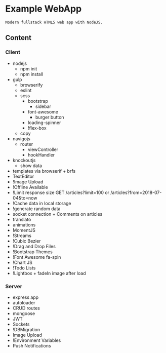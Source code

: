 # Example WebApp

`Modern fullstack HTML5 web app with NodeJS.`

## Content

### Client
* nodejs
    - npm init
    - npm install
* gulp 
    - browserify
    - eslint
    - scss
        - bootstrap
            - sidebar
        - font-awesome
            - burger button
        - loading-spinner
        - !flex-box
    - copy
* navigojs
    - router
        - viewController
        - hookHandler
* knockoutjs
    - show data
* templates via browserif + brfs
* TextEditor
* !Image Upload
* !Offline Available
* !Limit response size GET /articles?limit=100 or /articles?from=2018-07-04&to=now
* !Cache data in local storage
* !generate random data
* socket connection + Comments on articles
* translato
* animations
* MomentJS
* !Streams
* !Cubic Bezier
* !Drag and Drop Files
* !Bootstrap Themes
* !Font Awesome fa-spin
* !Chart JS
* !Todo Lists
* !Lightbox + fadeIn image after load

### Server

* express app
* autoloader
* CRUD routes
* mongoose
* JWT
* Sockets
* !DBMigration
* Image Upload
* !Environment Variables
* Push Notifications